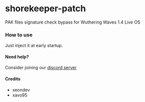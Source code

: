 # shorekeeper-patch

PAK files signature check bypass for Wuthering Waves 1.4 Live OS

### How to use
Just inject it at early startup.

#### Need help?
Consider joining our [discord server](https://discord.gg/reversedrooms)

#### Credits
- xeondev
- xavo95